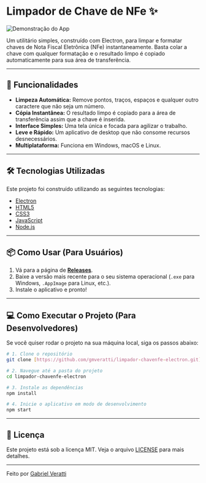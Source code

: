 # Limpador de Chave de NFe ✨

![Demonstração do App](https://github.com/SEU-USUARIO/SEU-REPOSITORIO/blob/main/assets/demo.gif?raw=true)

Um utilitário simples, construído com Electron, para limpar e formatar chaves de Nota Fiscal Eletrônica (NFe) instantaneamente. Basta colar a chave com qualquer formatação e o resultado limpo é copiado automaticamente para sua área de transferência.

---

## 🚀 Funcionalidades

-   **Limpeza Automática:** Remove pontos, traços, espaços e qualquer outro caractere que não seja um número.
-   **Cópia Instantânea:** O resultado limpo é copiado para a área de transferência assim que a chave é inserida.
-   **Interface Simples:** Uma tela única e focada para agilizar o trabalho.
-   **Leve e Rápido:** Um aplicativo de desktop que não consome recursos desnecessários.
-   **Multiplataforma:** Funciona em Windows, macOS e Linux.

---

## 🛠️ Tecnologias Utilizadas

Este projeto foi construído utilizando as seguintes tecnologias:

-   [Electron](https://www.electronjs.org/)
-   [HTML5](https://developer.mozilla.org/pt-BR/docs/Web/HTML/HTML5)
-   [CSS3](https://developer.mozilla.org/pt-BR/docs/Web/CSS)
-   [JavaScript](https://developer.mozilla.org/pt-BR/docs/Web/JavaScript)
-   [Node.js](https://nodejs.org/en/)

---

## 📦 Como Usar (Para Usuários)

1.  Vá para a página de **[Releases](https://github.com/gmveratti/limpador-chavenfe-electron/releases/tag/v1.0.0)**.
2.  Baixe a versão mais recente para o seu sistema operacional (`.exe` para Windows, `.AppImage` para Linux, etc.).
3.  Instale o aplicativo e pronto!

---

## 💻 Como Executar o Projeto (Para Desenvolvedores)

Se você quiser rodar o projeto na sua máquina local, siga os passos abaixo:

```bash
# 1. Clone o repositório
git clone [https://github.com/gmveratti/limpador-chavenfe-electron.git](https://github.com/gmveratti/limpador-chavenfe-electron.git)

# 2. Navegue até a pasta do projeto
cd limpador-chavenfe-electron

# 3. Instale as dependências
npm install

# 4. Inicie o aplicativo em modo de desenvolvimento
npm start
```

---

## 📄 Licença

Este projeto está sob a licença MIT. Veja o arquivo [LICENSE](LICENSE) para mais detalhes.

---

Feito por [Gabriel Veratti](https://github.com/gmveratti)
